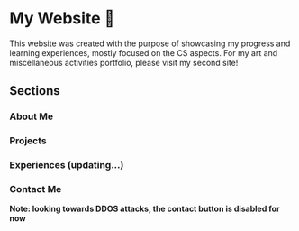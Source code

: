 # My Website 👀

This website was created with the purpose of showcasing my progress and learning experiences, mostly focused on the CS aspects. For my art and miscellaneous activities portfolio, please visit my second site! 

## Sections

### About Me

### Projects

### Experiences (updating...)

### Contact Me

**Note: looking towards DDOS attacks, the contact button is disabled for now**

